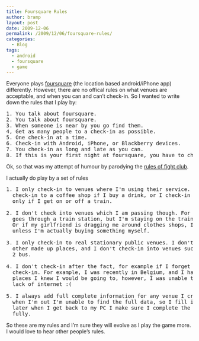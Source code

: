 ```yaml
---
title: Foursquare Rules
author: bramp
layout: post
date: 2009-12-06
permalink: /2009/12/06/foursquare-rules/
categories:
  - Blog
tags:
  - android
  - foursquare
  - game
---
```

Everyone plays [foursquare][1] (the location based android/iPhone app) differently. However, there are no offical rules on what venues are acceptable, and when you can and can&#8217;t check-in. So I wanted to write down the rules that I play by:

<pre>1. You talk about foursquare.
2. You talk about foursquare.
3. When someone is near by you go find them.
4, Get as many people to a check-in as possible.
5. One check-in at a time.
6. Check-in with Android, iPhone, or Blackberry devices.
7. You check-in as long and late as you can.
8. If this is your first night at foursquare, you have to check-in.
</pre>

Ok, so that was my attempt of humour by parodying the [rules of fight club][2].

I actually do play by a set of rules

<pre>1. I only check-in to venues where I'm using their service. For example, I only 
  check-in to a coffee shop if I buy a drink, or I check-in to a train station
  only if I get on or off a train.

2. I don't check into venues which I am passing though. For example, if my train 
  goes through a train station, but I'm staying on the train I won't check-in. 
  Or if my girlfriend is dragging me around clothes shops, I won't check-in 
  unless I'm actually buying something myself.

3. I only check-in to real stationary public venues. I don't add my house, or
  other made up places, and I don't check-in into venues such as the number 
  2 bus.

4. I don't check-in after the fact, for example if I forget at the time to 
  check-in. For example, I was recently in Belgium, and I had pre-added a few 
  places I knew I would be going to, however, I was unable to check-in due to my 
  lack of internet :(

5. I always add full complete information for any venue I create. Sometimes
  when I'm out I'm unable to find the full data, so I fill in as much as I can, and
  later when I get back to my PC I make sure I complete the venue's details
  fully.
</pre>

So these are my rules and I&#8217;m sure they will evolve as I play the game more. I would love to hear other people&#8217;s rules.

 [1]: http://foursquare.com/
 [2]: http://www.diggingforfire.net/FightClub/
